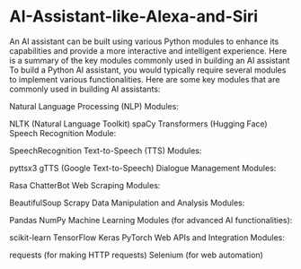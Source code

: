 # AI-Assistant-like-Alexa-and-Siri
An AI assistant can be built using various Python modules to enhance its capabilities and provide a more interactive and intelligent experience. Here is a summary of the key modules commonly used in building an AI assistant
To build a Python AI assistant, you would typically require several modules to implement various functionalities. Here are some key modules that are commonly used in building AI assistants:

Natural Language Processing (NLP) Modules:

NLTK (Natural Language Toolkit)
spaCy
Transformers (Hugging Face)
Speech Recognition Module:

SpeechRecognition
Text-to-Speech (TTS) Modules:

pyttsx3
gTTS (Google Text-to-Speech)
Dialogue Management Modules:

Rasa
ChatterBot
Web Scraping Modules:

BeautifulSoup
Scrapy
Data Manipulation and Analysis Modules:

Pandas
NumPy
Machine Learning Modules (for advanced AI functionalities):

scikit-learn
TensorFlow
Keras
PyTorch
Web APIs and Integration Modules:

requests (for making HTTP requests)
Selenium (for web automation)
